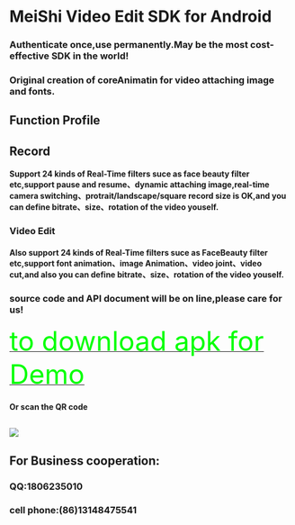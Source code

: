 
# MeiShi Video Edit SDK for Android
### Authenticate once,use permanently.May be the most cost-effective SDK in the world!
### Original creation of coreAnimatin for video attaching image and fonts.
## Function Profile
## Record
#### Support 24 kinds of Real-Time filters suce as face beauty filter etc,support pause and resume、dynamic attaching image,real-time camera switching、protrait/landscape/square record size is OK,and you can define bitrate、size、rotation of the video youself.
### Video Edit 
#### Also support 24 kinds of Real-Time filters suce as FaceBeauty filter etc,support font animation、image Animation、video joint、video cut,and also you can define bitrate、size、rotation of the video youself.
### source code and API document will be on line,please care for us!
<a href="https://github.com/GuiTom/Meishi_VideoEdit_SDK/blob/master/meishi_signed_align.apk?raw=true"><font color="#00ff00" size=24>to download apk for Demo</font></a>
#### Or scan the QR code
## ![](https://qr.api.cli.im/qr?data=https%253A%252F%252Fgithub.com%252FGuiTom%252FMeishi_VideoEdit_SDK%252Fblob%252Fmaster%252Fmeishi_signed_align.apk%253Fraw%253Dtrue&level=H&transparent=false&bgcolor=%23ffffff&forecolor=%23000000&blockpixel=12&marginblock=1&logourl=&size=280&kid=cliim&key=d46aaf359b5794be0c7e971a2673d7af)
## For Business cooperation:
### QQ:1806235010
### cell phone:(86)13148475541
